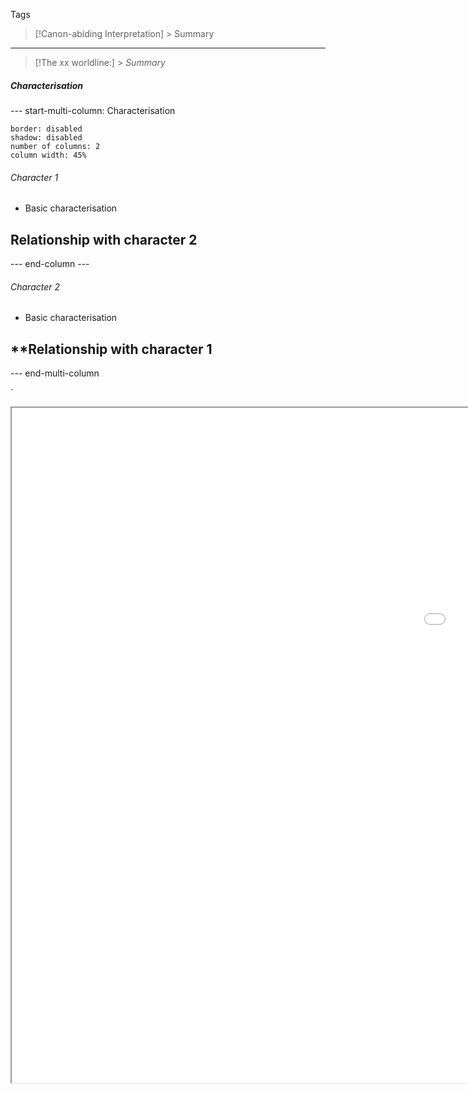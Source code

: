
Tags


> [!Canon-abiding Interpretation]
    > Summary
>

----

> [!The xx worldline:]
    > *Summary*

##### Characterisation
--- start-multi-column: Characterisation
```column-settings 
border: disabled
shadow: disabled
number of columns: 2
column width: 45%
```

###### Character 1
- Basic characterisation

**Relationship with character 2**
- 

--- end-column ---

###### Character 2
- Basic characterisation

**Relationship with character 1
- 

--- end-multi-column



`<center><iframe border=1 frameborder=1 height= 1080 width=1920 src="LINK"> </iframe></center>

